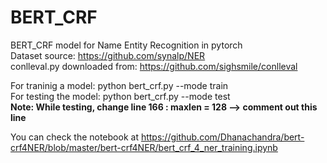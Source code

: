 # BERT_CRF
BERT_CRF model for Name Entity Recognition in pytorch</br>
Dataset source: https://github.com/synalp/NER</br>conlleval.py downloaded from: https://github.com/sighsmile/conlleval

For traninig a model: python bert_crf.py --mode train <br>
For testing the model: python bert_crf.py --mode test <br>
**Note: While testing, change line 166 : maxlen = 128 --> comment out this line**

You can check the notebook at https://github.com/Dhanachandra/bert-crf4NER/blob/master/bert-crf4NER/bert_crf_4_ner_training.ipynb
